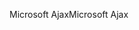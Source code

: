 <span data-ttu-id="b6055-101">Microsoft Ajax</span><span class="sxs-lookup"><span data-stu-id="b6055-101">Microsoft Ajax</span></span>